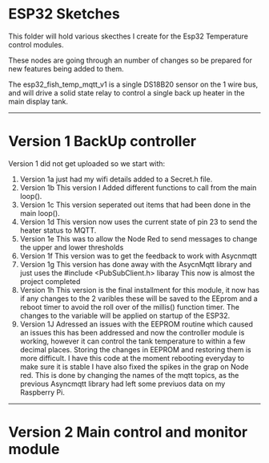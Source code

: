 # ESP32 Sketches

This folder will hold various skecthes I create for the Esp32 Temperature control modules. 

These nodes are going through an number of changes so be prepared for new features being added to them.

The esp32_fish_temp_mqtt_v1 is a single DS18B20 sensor on the 1 wire bus, and will drive a solid state relay to control a single back up heater in the main display tank.

--------------

# Version 1 BackUp controller

Version 1 did not get uploaded so we start with: 

1. Version 1a just had my wifi details added to a Secret.h file.
2. Version 1b This version I Added different functions to call from the main loop().
3. Version 1c This version seperated out items that had been done in the main loop().
4. Version 1d This version now uses the current state of pin 23 to send the heater status to MQTT.
5. Version 1e This was to allow the Node Red to send messages to change the upper and lower thresholds
6. Version 1f This version was to get the feedback to work with Asycnmqtt
7. Version 1g This version has done away with the AsycnMqtt library and just uses the #include <PubSubClient.h> libaray This now is almost the project completed
8. Version 1h This version is the final installment for this module, it now has if any changes to the 2 varibles these will be saved to the EEprom and a reboot timer to avoid the roll over of the millis() function timer. The changes to the variable will be applied on startup of the ESP32.
9. Version 1J Adressed an issues with the EEPROM routine which caused an issues this has been addressed and now the controller module is working, however it can control the tank temperature to within a few decimal places. Storing the changes in EEPROM and restoring them is more difficult. I have this code at the moment rebooting everyday to make sure it is stable I have also fixed the spikes in the grap on Node red. This is done by changing the names of the mqtt topics, as the previous Asyncmqtt library had left some previuos data on my Raspberry Pi.

--------------
# Version 2 Main control and monitor module



































